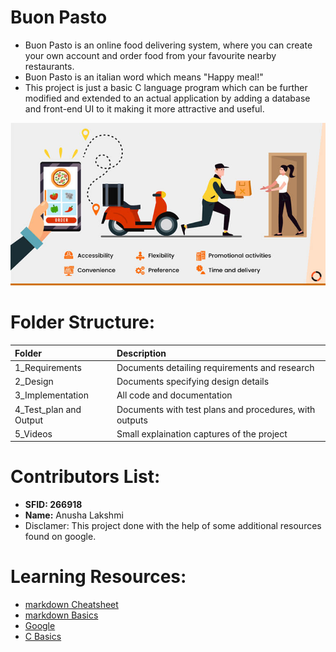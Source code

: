 # Buon Pasto
* Buon Pasto is an online food delivering system, where you can create your own account and order food from your favourite nearby restaurants.
* Buon Pasto is an italian word which means "Happy meal!"
* This project is just a basic C language program which can be further modified and extended to an actual application by adding a database and front-end UI to it making it more    attractive and useful. 



![Buon Pasto](banner.jpg)

# Folder Structure:

|       Folder          |                   Description                          |
|        :---           |                       :---                             |
| 1_Requirements        | Documents detailing requirements and research          |
| 2_Design              | Documents specifying design details                    |
| 3_Implementation      | All code and documentation                             |
| 4_Test_plan and Output| Documents with test plans and procedures, with outputs |
| 5_Videos              |   Small explaination captures of the project           |

# Contributors List:
* **SFID: 266918**
* **Name:** Anusha Lakshmi
* Disclamer: This project done with the help of some additional resources found on google.

# Learning Resources:
* [markdown Cheatsheet](https://github.com/adam-p/markdown-here/wiki/Markdown-Cheatsheet)
* [markdown Basics](https://guides.github.com/features/mastering-markdown/)
* [Google](https://www.google.com)
* [C Basics](https://developerinsider.co/c-programming-language-cheat-sheet/)
